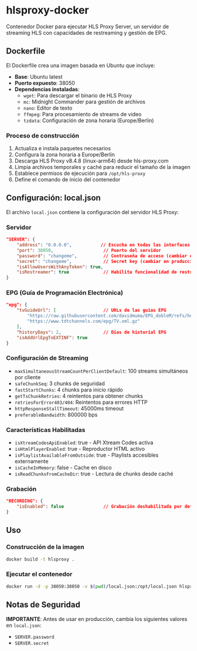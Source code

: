 # hlsproxy-docker

Contenedor Docker para ejecutar HLS Proxy Server, un servidor de streaming HLS con capacidades de restreaming y gestión de EPG.

## Dockerfile

El Dockerfile crea una imagen basada en Ubuntu que incluye:

- **Base**: Ubuntu latest
- **Puerto expuesto**: 38050
- **Dependencias instaladas**:
  - `wget`: Para descargar el binario de HLS Proxy
  - `mc`: Midnight Commander para gestión de archivos
  - `nano`: Editor de texto
  - `ffmpeg`: Para procesamiento de streams de video
  - `tzdata`: Configuración de zona horaria (Europe/Berlin)

### Proceso de construcción

1. Actualiza e instala paquetes necesarios
2. Configura la zona horaria a Europe/Berlin
3. Descarga HLS Proxy v8.4.8 (linux-arm64) desde hls-proxy.com
4. Limpia archivos temporales y caché para reducir el tamaño de la imagen
5. Establece permisos de ejecución para `/opt/hls-proxy`
6. Define el comando de inicio del contenedor

## Configuración: local.json

El archivo `local.json` contiene la configuración del servidor HLS Proxy:

### Servidor
```json
"SERVER": {
    "address": "0.0.0.0",           // Escucha en todas las interfaces
    "port": 38050,                   // Puerto del servidor
    "password": "changeme",          // Contraseña de acceso (cambiar en producción)
    "secret": "changeme",            // Secret key (cambiar en producción)
    "isAllowUsersWithAnyToken": true,
    "isRestreamer": true             // Habilita funcionalidad de restreaming
}
```

### EPG (Guía de Programación Electrónica)
```json
"epg": {
    "tvGuideUrl": [                  // URLs de las guías EPG
        "https://raw.githubusercontent.com/davidmuma/EPG_dobleM/refs/heads/master/guiaiptv.xml",
        "https://www.tdtchannels.com/epg/TV.xml.gz"
    ],
    "historyDays": 2,                // Días de historial EPG
    "isAddUrlEpgToEXTINF": true
}
```

### Configuración de Streaming
- `maxSimultaneousStreamCountPerClientDefault`: 100 streams simultáneos por cliente
- `safeChunkSeq`: 3 chunks de seguridad
- `fastStartChunks`: 4 chunks para inicio rápido
- `getTsChunkRetries`: 4 reintentos para obtener chunks
- `retriesForError403/404`: Reintentos para errores HTTP
- `httpResponseStallTimeout`: 45000ms timeout
- `preferableBandwidth`: 800000 bps

### Características Habilitadas
- `isXtreamCodesApiEnabled`: true - API Xtream Codes activa
- `isHtmlPlayerEnabled`: true - Reproductor HTML activo
- `isPlaylistAvailableFromOutside`: true - Playlists accesibles externamente
- `isCacheInMemory`: false - Cache en disco
- `isReadChunksFromCacheDir`: true - Lectura de chunks desde caché

### Grabación
```json
"RECORDING": {
    "isEnabled": false               // Grabación deshabilitada por defecto
}
```

## Uso

### Construcción de la imagen
```bash
docker build -t hlsproxy .
```

### Ejecutar el contenedor
```bash
docker run -d -p 38050:38050 -v $(pwd)/local.json:/opt/local.json hlsproxy
```

## Notas de Seguridad

**IMPORTANTE**: Antes de usar en producción, cambia los siguientes valores en `local.json`:
- `SERVER.password`
- `SERVER.secret`

